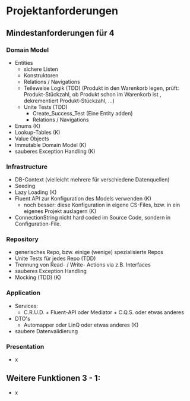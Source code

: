 # Projektanforderungen

## Mindestanforderungen für 4

### Domain Model

* Entities
  * sichere Listen
  * Konstruktoren
  * Relations / Navigations
  * Teileweise Logik (TDD) (Produkt in den Warenkorb legen, prüft: Produkt-Stückzahl, ob Produkt schon im Warenkorb ist , dekrementiert Produkt-Stückzahl, ...)
  * Unite Tests (TDD)
    * Create_Success_Test (Eine Entity adden)
    * Relations / Navigations
* Enums (K)
* Lookup-Tables (K)
* Value Objects
* Immutable Domain Model (K)
* sauberes Exception Handling (K)

### Infrastructure

* DB-Context (vielleicht mehrere für verschiedene Datenquellen)
* Seeding
* Lazy Loading (K)
* Fluent API zur Konfiguration des Models verwenden (K)
  * noch besser: diese Konfiguration in eigene CS-Files, bzw. in ein eigenes Projekt auslagern (K)
* ConnectionString nicht hard coded im Source Code, sondern in Configuration-File.

### Repository

* generisches Repo, bzw. einige (wenige) spezialisierte Repos
* Unite Tests für jedes Repo (TDD)
* Trennung von Read- / Write- Actions via z.B. Interfaces
* sauberes Exception Handling
* Mocking (TDD) (K)

### Application

* Services:
  * C.R.U.D. + Fluent-API oder Mediator + C.Q.S. oder etwas anderes
* DTO's
  * Automapper oder LinQ oder etwas anderes (K)
* saubere Datenvalidierung

### Presentation

* x

## Weitere Funktionen 3 - 1:

* x

